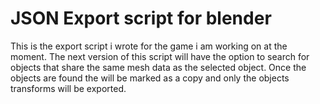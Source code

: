 JSON Export script for blender
==============================
This is the export script i wrote for the game i am working on at the moment.
The next version of this script will have the option to search for objects that 
share the same mesh data as the selected object. Once the objects are found the will be 
marked as a copy and only the objects transforms will be exported.
